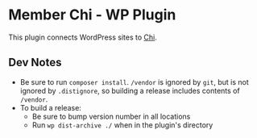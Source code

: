 # Member Chi - WP Plugin

This plugin connects WordPress sites to [Chi](https://app.memberchi.com).
 
## Dev Notes
- Be sure to run `composer install`. `/vendor` is ignored by `git`, but is not ignored by `.distignore`, so building a release includes contents of `/vendor`.
- To build a release:
    - Be sure to bump version number in all locations
    - Run `wp dist-archive ./` when in the plugin's directory